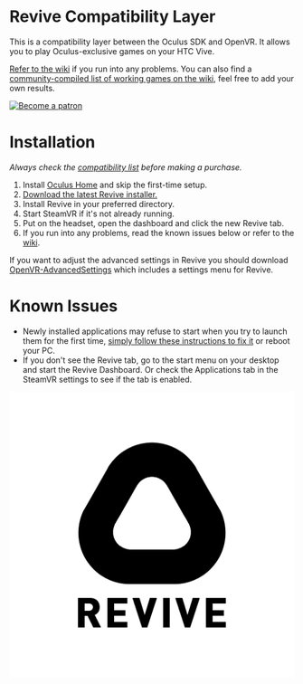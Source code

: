 # Revive Compatibility Layer

This is a compatibility layer between the Oculus SDK and OpenVR. It allows you to play Oculus-exclusive games on your HTC Vive.

[Refer to the wiki](https://github.com/LibreVR/Revive/wiki) if you run into any problems. You can also find a [community-compiled list of working games on the wiki](https://github.com/LibreVR/Revive/wiki/Compatibility-list), feel free to add your own results.

[![Become a patron](https://c5.patreon.com/external/logo/become_a_patron_button.png)](https://www.patreon.com/bePatron?u=748302)

# Installation

*Always check the [compatibility list](https://github.com/LibreVR/Revive/wiki/Compatibility-list) before making a purchase.*

1. Install [Oculus Home](https://www.oculus.com/en-us/setup/) and skip the first-time setup.
2. [Download the latest Revive installer.](https://github.com/LibreVR/Revive/releases)
3. Install Revive in your preferred directory.
4. Start SteamVR if it's not already running.
5. Put on the headset, open the dashboard and click the new Revive tab.
6. If you run into any problems, read the known issues below or refer to the [wiki](https://github.com/LibreVR/Revive/wiki).

If you want to adjust the advanced settings in Revive you should download [OpenVR-AdvancedSettings](https://github.com/matzman666/OpenVR-AdvancedSettings) which includes a settings menu for Revive.

# Known Issues

- Newly installed applications may refuse to start when you try to launch them for the first time, [simply follow these instructions to fix it](https://github.com/LibreVR/Revive/wiki/Troubleshooting#im-getting-an-entitlement-error-or-oculus-rift-not-found) or reboot your PC.
- If you don't see the Revive tab, go to the start menu on your desktop and start the Revive Dashboard. Or check the Applications tab in the SteamVR settings to see if the tab is enabled.

![Revive Logo](Images/revive_black.png)
